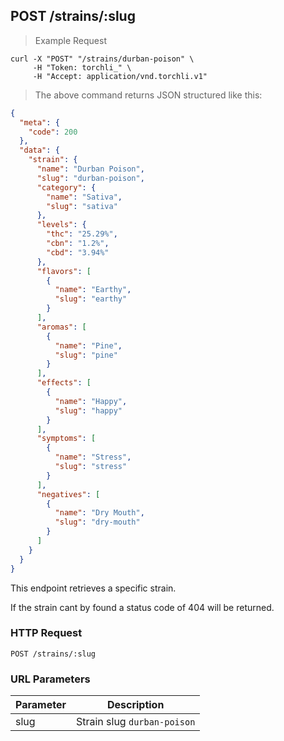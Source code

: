 ## POST /strains/:slug

> Example Request

```shell
curl -X "POST" "/strains/durban-poison" \
     -H "Token: torchli_" \
     -H "Accept: application/vnd.torchli.v1"
```

> The above command returns JSON structured like this:

```json
{
  "meta": {
    "code": 200
  },
  "data": {
    "strain": {
      "name": "Durban Poison",
      "slug": "durban-poison",
      "category": {
        "name": "Sativa",
        "slug": "sativa"
      },
      "levels": {
        "thc": "25.29%",
        "cbn": "1.2%",
        "cbd": "3.94%"
      },
      "flavors": [
        {
          "name": "Earthy",
          "slug": "earthy"
        }
      ],
      "aromas": [
        {
          "name": "Pine",
          "slug": "pine"
        }
      ],
      "effects": [
        {
          "name": "Happy",
          "slug": "happy"
        }
      ],
      "symptoms": [
        {
          "name": "Stress",
          "slug": "stress"
        }
      ],
      "negatives": [
        {
          "name": "Dry Mouth",
          "slug": "dry-mouth"
        }
      ]
    }
  }
}
```

This endpoint retrieves a specific strain.

<aside class="warning">
If the strain cant by found a status code of 404 will be returned.
</aside>

### HTTP Request

`POST /strains/:slug`

### URL Parameters

Parameter | Description
--------- | -----------
slug | Strain slug `durban-poison`
